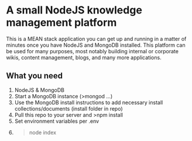 # A small NodeJS knowledge management platform

This is a MEAN stack application you can get up and running in a matter of minutes once you have NodeJS and MongoDB installed.
This platform can be used for many purposes, most notably building internal or corporate wikis, content management, blogs, and
many more applications.

## What you need

1. NodeJS & MongoDB
2. Start a MongoDB instance (>mongod ...)
3. Use the MongoDB install instructions to add necessary install collections/documents (install folder in repo)
4. Pull this repo to your server and >npm install
5. Set environment variables per .env
6. >node index